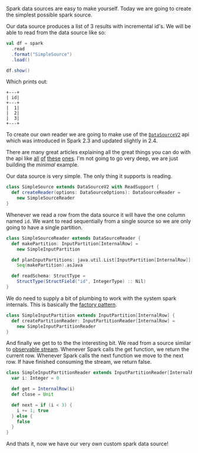 Spark data sources are easy to make yourself. Today we are going to create the simplest possible spark source. 

Our data source produces a list of 3 results with incremental id's. We will be able to read from the data source like so:

``` scala
val df = spark
  .read
  .format("SimpleSource")
  .load()

df.show()
```

Which prints out:

```
+---+
| id|
+---+
|  1|
|  2|
|  3|
+---+
```


To create our own reader we are going to make use of the [`DataSourceV2`](https://spark.apache.org/docs/2.4.0/api/scala/#org.apache.spark.sql.sources.v2.DataSourceV2) api which was introduced in Spark 2.3 and updated slightly in 2.4. 

There are many great articles explaining all the great things you can do with the api like [all](https://databricks.com/session/apache-spark-data-source-v2) [of](http://blog.madhukaraphatak.com/spark-datasource-v2-part-1/) [these](https://developer.ibm.com/code/2018/04/16/introducing-apache-spark-data-sources-api-v2/) [ones](https://issues.apache.org/jira/browse/SPARK-15689). I'm not going to go very deep, we are just building the *minimal* example. 

Our data source is very simple. The only thing it supports is reading.

```scala
class SimpleSource extends DataSourceV2 with ReadSupport {
  def createReader(options: DataSourceOptions): DataSourceReader =
    new SimpleSourceReader
}
```

Whenever we read a row from the data source it will have the one column named `id`. We want to read sequentially from a single source so we are only going to have a single partition.

```scala
class SimpleSourceReader extends DataSourceReader {
  def makePartition: InputPartition[InternalRow] =
    new SimpleInputPartition

  def planInputPartitions: java.util.List[InputPartition[InternalRow]] =
    Seq(makePartition).asJava

  def readSchema: StructType =
    StructType(StructField("id", IntegerType) :: Nil)
}
```

We do need to supply a bit of plumbing to work with the system spark internals. This is basically the [factory pattern](https://en.wikipedia.org/wiki/Factory_method_pattern).

```scala
class SimpleInputPartition extends InputPartition[InternalRow] {
  def createPartitionReader: InputPartitionReader[InternalRow] =
    new SimpleInputPartitionReader
}
```

And finally we get to to the the interesting bit. We read from a source similar to [observable stream](http://reactivex.io/documentation/observable.html). Whenever Spark calls the get function, we return the current row. Whenever Spark calls the next function we move to the next row. If have finished consuming the stream, we return false.

```scala
class SimpleInputPartitionReader extends InputPartitionReader[InternalRow] {
  var i: Integer = 0

  def get = InternalRow(i)
  def close = Unit

  def next = if (i < 3) {
    i += 1; true
  } else {
    false
  }
}
```

And thats it, now we have our very own custom spark data source!
